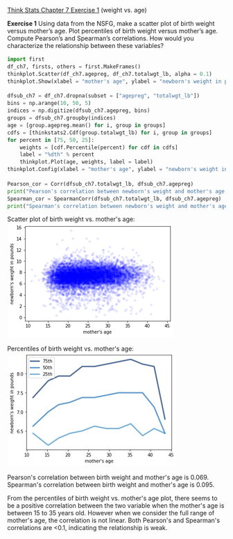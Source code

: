 [Think Stats Chapter 7 Exercise 1](http://greenteapress.com/thinkstats2/html/thinkstats2008.html#toc70) (weight vs. age)

**Exercise 1**   Using data from the NSFG, make a scatter plot of birth weight versus mother’s age. Plot percentiles of birth weight versus mother’s age. Compute Pearson’s and Spearman’s correlations. How would you characterize the relationship between these variables?

```python
import first
df_ch7, firsts, others = first.MakeFrames()
thinkplot.Scatter(df_ch7.agepreg, df_ch7.totalwgt_lb, alpha = 0.1)
thinkplot.Show(xlabel = "mother's age", ylabel = "newborn's weight in pounds")

dfsub_ch7 = df_ch7.dropna(subset = ["agepreg", "totalwgt_lb"])
bins = np.arange(10, 50, 5)
indices = np.digitize(dfsub_ch7.agepreg, bins)
groups = dfsub_ch7.groupby(indices)
age = [group.agepreg.mean() for i, group in groups]
cdfs = [thinkstats2.Cdf(group.totalwgt_lb) for i, group in groups]
for percent in [75, 50, 25]:
    weights = [cdf.Percentile(percent) for cdf in cdfs]
    label = "%dth" % percent
    thinkplot.Plot(age, weights, label = label)   
thinkplot.Config(xlabel = "mother's age", ylabel = "newborn's weight in pounds",legend = True)

Pearson_cor = Corr(dfsub_ch7.totalwgt_lb, dfsub_ch7.agepreg)
print("Pearson's correlation between newborn's weight and mother's age is {0:0.3f}".format(Pearson_cor))
Spearman_cor = SpearmanCorr(dfsub_ch7.totalwgt_lb, dfsub_ch7.agepreg)
print("Spearman's correlation between newborn's weight and mother's age is {0:0.3f}".format(Spearman_cor))
```
Scatter plot of birth weight vs. mother's age:
![](Ch7_Ex1_graph1.png)

Percentiles of birth weight vs. mother's age:
![](Ch7_Ex1_graph2.png)

Pearson's correlation between birth weight and mother's age is 0.069.
Spearman's correlation between birth weight and mother's age is 0.095.

From the percentiles of birth weight vs. mother's age plot, there seems to be a positive correlation between the two variable when the mother's age is between 15 to 35 years old. However when we consider the full range of mother's age, the correlation is not linear. Both Pearson's and Spearman's correlations are <0.1, indicating the relationship is weak.  
